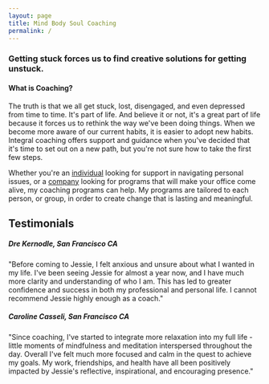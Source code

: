 ```yaml
---
layout: page
title: Mind Body Soul Coaching
permalink: /
---
```


### Getting stuck forces us to find creative solutions for getting unstuck.

#### What is Coaching?

The truth is that we all get stuck, lost, disengaged, and even depressed from time to time. It's part of life. And believe it or not, it's a great part of life because it forces us to rethink the way we've been doing things. When we become more aware of our current habits, it is easier to adopt new habits. Integral coaching offers support and guidance when you've decided that it's time to set out on a new path, but you're not sure how to take the first few steps. 

Whether you're an [individual](/individuals) looking for support in navigating personal issues, or a [company](/companies) looking for programs that will make your office come alive, my coaching programs can help. My programs are tailored to each person, or group, in order to create change that is lasting and meaningful. 

<div class="blue-border" markdown="1">

## Testimonials

##### Dre Kernodle, San Francisco CA

"Before coming to Jessie, I felt anxious and unsure about what I wanted in my life. I've been seeing Jessie for almost a year now, and I have much more clarity and understanding of who I am. This has led to greater confidence and success in both my professional and personal life. I cannot recommend Jessie highly enough as a coach."

##### Caroline Casseli, San Francisco CA

"Since coaching, I've started to integrate more relaxation into my full life - little moments of mindfulness and meditation interspersed throughout the day. Overall I've felt much more focused and calm in the quest to achieve my goals. My work, friendships, and health have all been positively impacted by Jessie's reflective, inspirational, and encouraging presence."

</div>